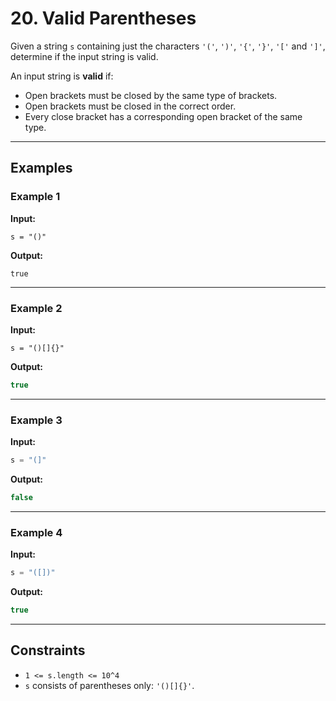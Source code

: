 # 20. Valid Parentheses

Given a string `s` containing just the characters `'('`, `')'`, `'{'`, `'}'`, `'['` and `']'`, determine if the input string is valid.

An input string is **valid** if:

- Open brackets must be closed by the same type of brackets.
- Open brackets must be closed in the correct order.
- Every close bracket has a corresponding open bracket of the same type.

---

## Examples

### Example 1

**Input:**

```
s = "()"
```

**Output:**

```
true
```

---

### Example 2

**Input:**

```
s = "()[]{}"
```

**Output:**

```cpp
true
```

---

### Example 3

**Input:**

```cpp
s = "(]"
```

**Output:**

```cpp
false
```

---

### Example 4

**Input:**

```cpp
s = "([])"
```

**Output:**

```cpp
true
```

---

## Constraints

* `1 <= s.length <= 10^4`
* `s` consists of parentheses only: `'()[]{}'`.

